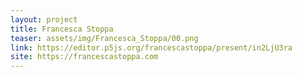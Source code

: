 ```yaml
---
layout: project
title: Francesca Stoppa
teaser: assets/img/Francesca_Stoppa/00.png
link: https://editor.p5js.org/francescastoppa/present/in2LjU3ra
site: https://francescastoppa.com
---
```

